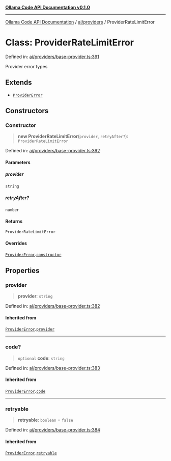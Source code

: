 [**Ollama Code API Documentation v0.1.0**](../../../README.md)

***

[Ollama Code API Documentation](../../../modules.md) / [ai/providers](../README.md) / ProviderRateLimitError

# Class: ProviderRateLimitError

Defined in: [ai/providers/base-provider.ts:391](https://github.com/erichchampion/ollama-code/blob/5fb08106889018e8b231627b7550ae6fde01dc16/ollama-code/src/ai/providers/base-provider.ts#L391)

Provider error types

## Extends

- [`ProviderError`](ProviderError.md)

## Constructors

### Constructor

> **new ProviderRateLimitError**(`provider`, `retryAfter?`): `ProviderRateLimitError`

Defined in: [ai/providers/base-provider.ts:392](https://github.com/erichchampion/ollama-code/blob/5fb08106889018e8b231627b7550ae6fde01dc16/ollama-code/src/ai/providers/base-provider.ts#L392)

#### Parameters

##### provider

`string`

##### retryAfter?

`number`

#### Returns

`ProviderRateLimitError`

#### Overrides

[`ProviderError`](ProviderError.md).[`constructor`](ProviderError.md#constructor)

## Properties

### provider

> **provider**: `string`

Defined in: [ai/providers/base-provider.ts:382](https://github.com/erichchampion/ollama-code/blob/5fb08106889018e8b231627b7550ae6fde01dc16/ollama-code/src/ai/providers/base-provider.ts#L382)

#### Inherited from

[`ProviderError`](ProviderError.md).[`provider`](ProviderError.md#provider)

***

### code?

> `optional` **code**: `string`

Defined in: [ai/providers/base-provider.ts:383](https://github.com/erichchampion/ollama-code/blob/5fb08106889018e8b231627b7550ae6fde01dc16/ollama-code/src/ai/providers/base-provider.ts#L383)

#### Inherited from

[`ProviderError`](ProviderError.md).[`code`](ProviderError.md#code)

***

### retryable

> **retryable**: `boolean` = `false`

Defined in: [ai/providers/base-provider.ts:384](https://github.com/erichchampion/ollama-code/blob/5fb08106889018e8b231627b7550ae6fde01dc16/ollama-code/src/ai/providers/base-provider.ts#L384)

#### Inherited from

[`ProviderError`](ProviderError.md).[`retryable`](ProviderError.md#retryable)
